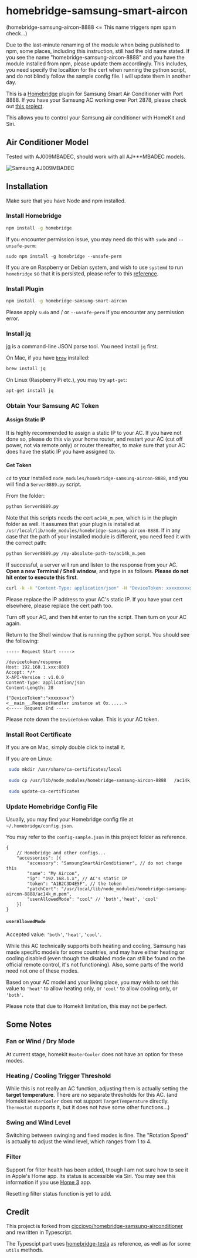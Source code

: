 # homebridge-samsung-smart-aircon
(homebridge-samsung-aircon-8888 <= This name triggers npm spam check...)

<p color="red">Due to the last-minute renaming of the module when being published to npm, some places, including this instruction, still had the old name stated. If you see the name "homebridge-samsung-aircon-8888" and you have the module installed from npm, please update them accordingly. This includes, you need specify the localtion for the cert when running the python script, and do not blindly follow the sample config file. I will update them in another day.</p>

This is a [Homebridge](https://homebridge.io/) plugin for Samsung Smart Air Conditioner with Port 8888. If you have your Samsung AC working over Port 2878, please check out [this project](https://github.com/SebastianOsinski/HomebridgePluginSamsungAirConditioner).

This allows you to control your Samsung air conditioner with HomeKit and Siri.

## Air Conditioner Model

Tested with AJ009MBADEC, should work with all AJ\*\*\*MBADEC models.

![Samsung AJ009MBADEC](https://images.samsung.com/is/image/samsung/sg-sac-fjm-5ticks-aj009mbadec-sp-frontopenwhite-62829763?$PD_GALLERY_L_JPG$)

## Installation

Make sure that you have Node and npm installed.

### Install Homebridge

```bash
npm install -g homebridge
```

If you encounter permission issue, you may need do this with `sudo` and `--unsafe-perm`:

```
sudo npm install -g homebridge --unsafe-perm
```

If you are on Raspberry or Debian system, and wish to use `systemd` to run `homebridge` so that it is persisted, please refer to this [reference](https://gist.github.com/johannrichard/0ad0de1feb6adb9eb61a/).

### Install Plugin

```bash
npm install -g homebridge-samsung-smart-aircon
```

Please apply `sudo` and / or `--unsafe-perm` if you encounter any permission error.

### Install jq
[jq](https://stedolan.github.io/jq/) is a command-line JSON parse tool. You need install `jq` first.

On Mac, if you have [`brew`](https://brew.sh/) installed:

```bash
brew install jq
```

On Linux (Raspberry Pi etc.), you may try `apt-get`:

```bash
apt-get install jq
```

### Obtain Your Samsung AC Token

#### Assign Static IP

It is highly recommended to assign a static IP to your AC. If you have not done so, please do this via your home router, and restart your AC (cut off power, not via remote only) or router thereafter, to make sure that your AC does have the static IP you have assigned to.

#### Get Token

`cd` to your installed `node_modules/homebridge-samsung-aircon-8888`, and you will find a `Server8889.py` script.

From the folder:

```bash
python Server8889.py
```

Note that this scripts needs the cert `ac14k_m.pem`, which is in the plugin folder as well. It assumes that your plugin is installed at `/usr/local/lib/node_modules/homebridge-samsung-aircon-8888`. If in any case that the path of your installed module is different, you need feed it with the correct path:

```bash
python Server8889.py /my-absolute-path-to/ac14k_m.pem
```

If successful, a server will run and listen to the response from your AC. **Open a new Terminal / Shell window**, and type in as follows. **Please do not hit enter to execute this first**.

```bash
curl -k -H "Content-Type: application/json" -H "DeviceToken: xxxxxxxxxxx" --cert /usr/local/lib/node_modules/homebridge-samsung-aircon-8888/ac14k_m.pem --insecure -X POST https://192.168.1.xxx:8888/devicetoken/request
```

Please replace the IP address to your AC's static IP. If you have your cert elsewhere, please replace the cert path too.

Turn off your AC, and then hit enter to run the script. Then turn on your AC again.

Return to the Shell window that is running the python script. You should see the following:

```
----- Request Start ----->

/devicetoken/response
Host: 192.168.1.xxx:8889
Accept: */*
X-API-Version : v1.0.0
Content-Type: application/json
Content-Length: 28

{"DeviceToken":"xxxxxxxx"}
<__main__.RequestHandler instance at 0x......>
<----- Request End -----
```

Please note down the `DeviceToken` value. This is your AC token.

### Install Root Certificate

If you are on Mac, simply double click to install it.

If you are on Linux:

```bash
 sudo mkdir /usr/share/ca-certificates/local
 
 sudo cp /usr/lib/node_modules/homebridge-samsung-aircon-8888	/ac14k_m.pem /usr/share/ca-certificates/local/
 
 sudo update-ca-certificates
 ```

### Update Homebridge Config File

Usually, you may find your Homebridge config file at `~/.homebridge/config.json`.

You may refer to the `config-sample.json` in this project folder as reference.

```jvascript
{
    // Homebridge and other configs...
    "accessories": [{
        "accessory": "SamsungSmartAirConditioner", // do not change this
        "name": "My Aircon",
        "ip": "192.168.1.x", // AC's static IP
        "token": "A1B2C3D4E5F", // the token 
        "patchCert": "/usr/local/lib/node_modules/homebridge-samsung-aircon-8888/ac14k_m.pem",
        "userAllowedMode": "cool" // 'both','heat', 'cool'
    }]
}
```

#### `userAllowedMode`

Accepted value: `'both'`, `'heat'`, `'cool'`.

While this AC technically supports both heating and cooling, Samsung has made specific models for some countries, and may have either heating or cooling disabled (even though the disabled mode can still be found on the official remote control, it's not functioning). Also, some parts of the world need not one of these modes.

Based on your AC model and your living place, you may wish to set this value to `'heat'` to allow heating only, or `'cool'` to allow cooling only, or `'both'`.

Please note that due to Homekit limitation, this may not be perfect.

## Some Notes

### Fan or Wind / Dry Mode

At current stage, homekit `HeaterCooler` does not have an option for these modes.

### Heating / Cooling Trigger Threshold

While this is not really an AC function, adjusting them is actually setting the **target temperature**. There are no separate thresholds for this AC. (and Homekit `HeaterCooler` does not support `TargetTemperature` directly. `Thermostat` supports it, but it does not have some other functions...)

### Swing and Wind Level

Switching between swinging and fixed modes is fine. The "Rotation Speed" is actually to adjust the wind level, which ranges from 1 to 4.

### Filter

Support for filter health has been added, though I am not sure how to see it in Apple's Home app. Its status is accessible via Siri. You may see this information if you use [Home 3](https://itunes.apple.com/us/app/home-3/id995994352?mt=8) app.

Resetting filter status function is yet to add.

## Credit

This project is forked from [cicciovo/homebridge-samsung-airconditioner](https://github.com/cicciovo/homebridge-samsung-airconditioner) and rewritten in Typescript.

The Typescipt part uses [homebridge-tesla](https://github.com/nfarina/homebridge-tesla) as reference, as well as for some `utils` methods.
